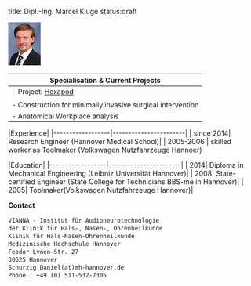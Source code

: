﻿title: Dipl.-Ing. Marcel Kluge
status:draft

![Image Marcel Kluge](Marcel.jpg)


|Specialisation	& Current Projects|
|-----------------------------------------|
|-   Project: [Hexapod](http://www.vianna.de/01_workgroups/majdani/projects.html "Hexapod")|
| |
|-   Construction for minimally invasive surgical intervention|
|-   Anatomical Workplace analysis|


|Experience|
|------------------|-----------------------|
| since 2014| Research Engineer (Hannover Medical School)|
| 2005-2006 | skilled worker as Toolmaker (Volkswagen Nutzfahrzeuge Hannoer)

|Education|
|------------------|-----------------------|
| 2014| Diploma in Mechanical Engineering (Leibniz Universität Hannover)|
| 2008| State-certified Engineer (State College for Technicians BBS-me in Hannover)|
| 2005| Toolmaker(Volkswagen Nutzfahrzeuge Hannover)|

**Contact**

	VIANNA - Institut für Audioneurotechnologie
	der Klinik für Hals-, Nasen-, Ohrenheilkunde
	Klinik für Hals-Nasen-Ohrenheilkunde
	Medizinische Hochschule Hannover
	Feodor-Lynen-Str. 27
	30625 Hannover
	Schurzig.Daniel(at)mh-hannover.de
	Phone.: +49 (0) 511-532-7305                       
